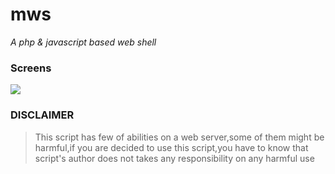 # mws


<i>A php & javascript based web shell</i>


<h3>Screens</h3>

<img src="https://i.hizliresim.com/8977ell.png" />


<h3>DISCLAIMER</h3>

> This script has few of abilities on a web server,some of them might be harmful,if you are decided to use this script,you have to know that script's author does not takes any responsibility on any harmful use
